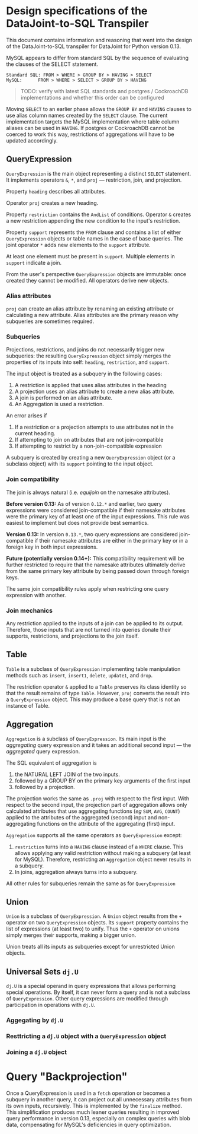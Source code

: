 # Design specifications of the DataJoint-to-SQL Transpiler
This document contains information and reasoning that went into the design of the DataJoint-to-SQL transpiler for DataJoint for Python version 0.13.

MySQL appears to differ from standard SQL by the sequence of evaluating the clauses of the SELECT statement.

```
Standard SQL: FROM > WHERE > GROUP BY > HAVING > SELECT
MySQL:		FROM > WHERE > SELECT > GROUP BY > HAVING
```

> TODO:  verify with latest SQL standards and postgres / CockroachDB implementations and whether this order can be configured

Moving `SELECT` to an earlier phase allows the `GROUP BY` and `HAVING` clauses to use alias column names created by the `SELECT` clause.
The current implementation targets the MySQL implementation where table column aliases can be used in `HAVING`.
If postgres or CockroachDB cannot be coerced to work this way, restrictions of aggregations will have to be updated accordingly.

## QueryExpression
`QueryExpression` is the main object representing a distinct `SELECT` statement.
It implements operators `&`, `*`, and `proj`  — restriction, join, and projection.

Property `heading` describes all attributes.

Operator `proj` creates a new heading.

Property `restriction` contains the `AndList` of conditions. Operator `&` creates a new restriction appending the new condition to the input's restriction.

Property `support` represents the `FROM` clause and contains a list of either `QueryExpression` objects or table names in the case of base queries.
The joint operator `*` adds new elements to the `support` attribute.

At least one element must be present in `support`. Multiple elements in `support` indicate a join.

From the user's perspective `QueryExpression` objects are immutable: once created they cannot be modified. All operators derive new objects.

### Alias attributes
`proj` can create an alias attribute by renaming an existing attribute or calculating a new attribute.
Alias attributes are the primary reason why subqueries are sometimes required.

### Subqueries
Projections, restrictions, and joins do not necessarily trigger new subqueries: the resulting `QueryExpression` object simply merges the properties of its inputs into self: `heading`, `restriction`, and `support`.

The input object is treated as a subquery in the following cases:
1. A restriction is applied that uses alias attributes in the heading
1. A projection uses an alias attribute to create a new alias attribute.
1. A join is performed on an alias attribute.
1. An Aggregation is used a restriction. 

An error arises if
1. If a restriction or a projection attempts to use attributes not in the current heading.
2. If attempting to join on attributes that are not join-compatible
3. If attempting to restrict by a non-join-compatible expression

A subquery is created by creating a new `QueryExpression` object (or a subclass object) with its `support` pointing to the input object.

### Join compatibility
The join is always natural (i.e. *equijoin* on the namesake attributes).

**Before version 0.13:** As of version `0.12.*` and earlier, two query expressions were considered join-compatible if their namesake attributes were the primary key of at least one of the input expressions. This rule was easiest to implement but does not provide best semantics.

**Version 0.13:** In version `0.13.*`, two query expressions are considered join-compatible if their namesake attributes are either in the primary key or in a foreign key in both input expressions.

 **Future (potentially version 0.14+):**
 This compatibility requirement will be further restricted to require that the namesake attributes ultimately derive from the same primary key attribute by being passed down through foreign keys.

The same join compatibility rules apply when restricting one query expression with another.

### Join mechanics
Any restriction applied to the inputs of a join can be applied to its output.
Therefore, those inputs that are not turned into queries donate their supports, restrictions, and projections to the join itself.

## Table
`Table` is a subclass of `QueryExpression` implementing table manipulation methods such as `insert`, `insert1`, `delete`, `update1`, and `drop`.

The restriction operator `&` applied to a `Table` preserves its class identity so that the result remains of type `Table`.
However, `proj` converts the result into a `QueryExpression` object. This may produce a base query that is not an instance of Table.

## Aggregation
`Aggregation` is a subclass of `QueryExpression`.
Its main input is the *aggregating* query expression and it takes an additional second input — the *aggregated* query expression.

The SQL equivalent of aggregation is
1. the NATURAL LEFT JOIN of the two inputs.
1. followed by a GROUP BY on the primary key arguments of the first input
1. followed by a projection.

The projection works the same as `.proj` with respect to the first input.
With respect to the second input, the projection part of aggregation allows only calculated attributes that use aggregating functions (*eg* `SUM`, `AVG`, `COUNT`)  applied to the attributes of the aggregated (second) input and non-aggregating functions on the attribute of the aggregating (first) input.

`Aggregation` supports all the same operators as `QueryExpression` except:
1. `restriction` turns into a `HAVING` clause instead of a `WHERE` clause. This allows applying any valid restriction without making a subquery (at least for MySQL). Therefore, restricting an `Aggregation` object never results in a subquery.
2. In joins, aggregation always turns into a subquery.

All other rules for subqueries remain the same as for `QueryExpression`

## Union
`Union` is a subclass of `QueryExpression`.
A `Union` object results from the `+` operator on two `QueryExpression` objects.
Its `support` property contains the list of expressions (at least two) to unify.
Thus the `+` operator on unions simply merges their supports, making a bigger union.

Union treats all its inputs as subqueries except for unrestricted Union objects.

## Universal Sets `dj.U`
`dj.U` is a special operand in query expressions that allows performing special operations.  By itself, it can never form a query and is not a subclass of `QueryExpression`. Other query expressions are modified through participation in operations with `dj.U`.

### Aggegating by `dj.U`

### Resttricting a `dj.U` object with a `QueryExpression` object

### Joining a `dj.U` object

# Query "Backprojection"
Once a QueryExpression is used in a `fetch` operation or becomes a subquery in another query, it can project out all unnecessary attributes from its own inputs, recursively.
This is implemented by the `finalize` method.
This simplification produces much leaner queries resulting in improved query performance in version 0.13, especially on complex queries with blob data, compensating for MySQL's deficiencies in query optimization.
